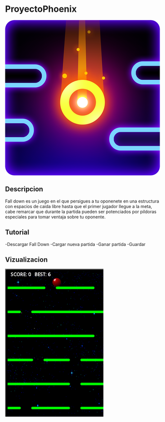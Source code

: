# ProyectoPhoenix
![](/images/Fall%20down%202.0.png)
## Descripcion
Fall down es un juego en el que persigues a tu oponenete en una estructura con espacios de caida libre hasta que el primer jugador llegue a la meta, cabe remarcar que durante la partida pueden ser potenciados por pildoras especiales para tomar ventaja sobre tu oponente.

## Tutorial 
-Descargar Fall Down
-Cargar nueva partida
-Ganar partida
-Guardar

## Vizualizacion 
![](/images/Fall%20down.png)
